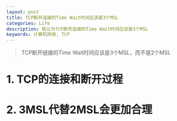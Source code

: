 ```yaml
---
layout: post
title: TCP断开连接的Time Wait时间应该是3个MSL
categories: Life
description: 我认为TCP断开连接的Time Wait时间应该是3个MSL
keywords: 计算机网络, TCP
---
```




> TCP断开链接的Time Wait时间应该是3个MSL，而不是2个MSL

# 1. TCP的连接和断开过程



# 2. 3MSL代替2MSL会更加合理

